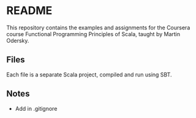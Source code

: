 # README

This repository contains the examples and assignments for the Coursera course Functional Programming Principles of Scala, taught by Martin Odersky.

## Files

Each file is a separate Scala project, compiled and run using SBT.

## Notes
* Add in .gitignore
